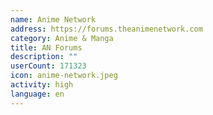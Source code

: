 ```yaml
---
name: Anime Network
address: https://forums.theanimenetwork.com
category: Anime & Manga
title: AN Forums
description: ""
userCount: 171323
icon: anime-network.jpeg
activity: high
language: en
---
```


